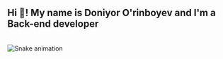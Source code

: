 <h2 align="left">Hi 👋! My name is Doniyor O'rinboyev and I'm a Back-end developer</h2>



<br clear="both">

<img src="https://raw.githubusercontent.com/maurodesouza/maurodesouza/output/snake.svg" alt="Snake animation" />

###

